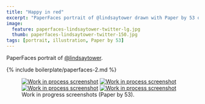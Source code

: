 ```yaml
---
title: "Happy in red"
excerpt: "PaperFaces portrait of @lindsaytower drawn with Paper by 53 on an iPad."
image: 
  feature: paperfaces-lindsaytower-twitter-lg.jpg
  thumb: paperfaces-lindsaytower-twitter-150.jpg
tags: [portrait, illustration, Paper by 53]
---
```


PaperFaces portrait of [@lindsaytower](http://twitter.com/lindsaytower).

{% include boilerplate/paperfaces-2.md %}

<figure class="half">
	<a href="{{ site.url }}/assets/images/paperfaces-lindsaytower-process-1-lg.jpg"><img src="{{ site.url }}/assets/images/paperfaces-lindsaytower-process-1-600.jpg" alt="Work in process screenshot"></a>
	<a href="{{ site.url }}/assets/images/paperfaces-lindsaytower-process-2-lg.jpg"><img src="{{ site.url }}/assets/images/paperfaces-lindsaytower-process-2-600.jpg" alt="Work in process screenshot"></a>
	<a href="{{ site.url }}/assets/images/paperfaces-lindsaytower-process-3-lg.jpg"><img src="{{ site.url }}/assets/images/paperfaces-lindsaytower-process-3-600.jpg" alt="Work in process screenshot"></a>
	<a href="{{ site.url }}/assets/images/paperfaces-lindsaytower-process-4-lg.jpg"><img src="{{ site.url }}/assets/images/paperfaces-lindsaytower-process-4-600.jpg" alt="Work in process screenshot"></a>
	<figcaption>Work in progress screenshots (Paper by 53).</figcaption>
</figure>